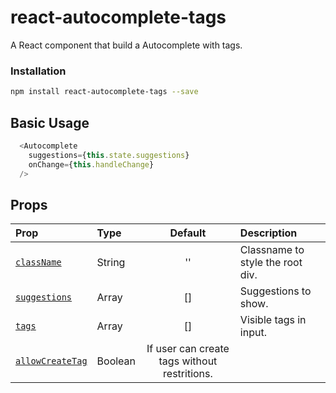 # react-autocomplete-tags

A React component that build a Autocomplete with tags.

### Installation

```sh
npm install react-autocomplete-tags --save
```

## Basic Usage

```js
  <Autocomplete
    suggestions={this.state.suggestions}
    onChange={this.handleChange}
  />
```


## Props

| Prop | Type | Default | Description |
| :--- | :--- | :---: | :--- |
| [`className`](#classNameProp) | String | '' | Classname to style the root div. |
| [`suggestions`](#suggestionsProp) | Array | [] | Suggestions to show. |
| [`tags`](#onSuggestionsFetchRequestedProp) | Array | [] | Visible tags in input. |
| [`allowCreateTag`](#allowCreateTagProp) | Boolean | If user can create tags without restritions. |